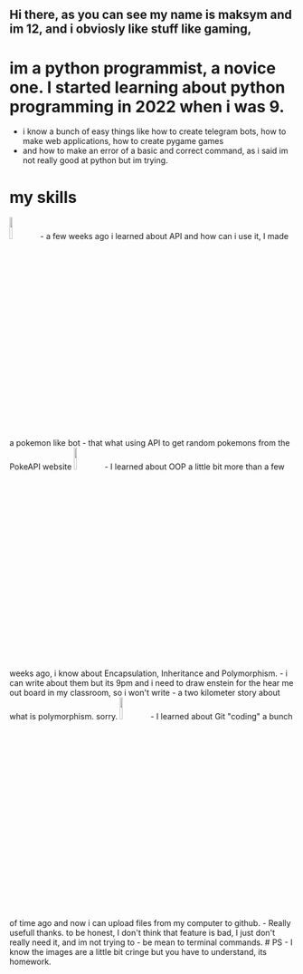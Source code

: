 ## Hi there, as you can see my name is maksym and im 12, and i obviosly like stuff like gaming, 
# im a python programmist, a novice one. I started learning about python programming in 2022 when i was 9.
- i know a bunch of easy things like how to create telegram bots, how to make web applications, how to create pygame games
- and how to make an error of a basic and correct command, as i said im not really good at python but im trying.
# my skills
<img src="https://storage.tally.so/3f9bac6c-8fd5-40ae-a50b-096d362d2fe8/136443.png" width="10%">
- a few weeks ago i learned about API and how can i use it, I made a pokemon like bot
- that what using API to get random pokemons from the PokeAPI website

<img src="https://storage.tally.so/3a4c5a2e-a412-41b4-bad5-61899c529461/4515839.png" width="10%">
- I learned about OOP a little bit more than a few weeks ago, i know about Encapsulation, Inheritance and Polymorphism.
- i can write about them but its 9pm and i need to draw enstein for the hear me out board in my classroom, so i won't write
- a two kilometer story about what is polymorphism. sorry.

<img src="https://storage.tally.so/551f6f1e-00a2-4a15-9c33-b40ca5c84113/Git-Logo-2Color.png" width="10%">
- I learned about Git "coding" a bunch of time ago and now i can upload files from my computer to github.
- Really usefull thanks. to be honest, I don't think that feature is bad, I just don't really need it, and im not trying to 
- be mean to terminal commands.
# PS
- I know the images are a little bit cringe but you have to understand, its homework.
